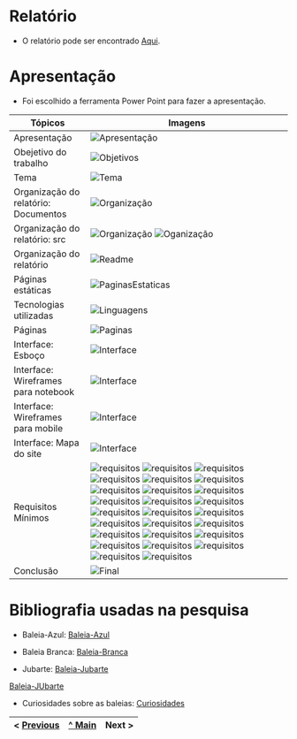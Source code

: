 #	Relatório

* O relatório pode ser encontrado [Aqui](../README.md).

# Apresentação

* Foi escolhido a ferramenta Power Point para fazer a apresentação.


| Tópicos      | Imagens |
| ----------- | ----------- |
| Apresentação | ![Apresentação](imagens/apresentacao/introducao.jpg) |
| Obejetivo do trabalho | ![Objetivos](imagens/apresentacao/objetivo.jpg) |
| Tema | ![Tema](imagens/apresentacao/Tema.jpg) |
| Organização do relatório: Documentos | ![Organização](imagens/apresentacao/Organizacao_doc.jpg) | 
| Organização do relatório: src | ![Organização](imagens/apresentacao/Organizacao_src.jpg) ![Oganização](imagens/apresentacao/Organizacao_src2.jpg) |
| Organização do relatório | ![Readme](imagens/apresentacao/Organizacao_red.jpg) |
| Páginas estáticas | ![PaginasEstaticas](imagens/apresentacao/pag_estatica.jpg) |
| Tecnologias utilizadas | ![Linguagens](imagens/apresentacao/tecnologia.jpg) |
| Páginas | ![Paginas](imagens/apresentacao/pages.jpg) |
| Interface: Esboço | ![Interface](imagens/apresentacao/esbo%C3%A7o.jpg) |
| Interface: Wireframes para notebook | ![Interface](imagens/apresentacao/interfa_pc.jpg) |
| Interface: Wireframes para mobile | ![Interface](imagens/apresentacao/interfa_mb.jpg)
| Interface: Mapa do site | ![Interface](imagens/apresentacao/mapa.jpg) |
| Requisitos Mínimos | ![requisitos](imagens/apresentacao/req1.jpg) ![requisitos](imagens/apresentacao/req2.jpg) ![requisitos](imagens/apresentacao/req3.jpg) ![requisitos](imagens/apresentacao/req4.jpg) ![requisitos](imagens/apresentacao/req5.jpg) ![requisitos](imagens/apresentacao/req6.jpg) ![requisitos](imagens/apresentacao/req7.jpg) ![requisitos](imagens/apresentacao/req8.jpg) ![requisitos](imagens/apresentacao/req9.jpg) ![requisitos](imagens/apresentacao/req10.jpg) ![requisitos](imagens/apresentacao/req11.jpg) ![requisitos](imagens/apresentacao/req12.jpg) ![requisitos](imagens/apresentacao/req13.jpg) ![requisitos](imagens/apresentacao/req14.jpg) ![requisitos](imagens/apresentacao/req15.jpg) ![requisitos](imagens/apresentacao/req16.jpg) ![requisitos](imagens/apresentacao/req17.jpg) ![requisitos](imagens/apresentacao/req18.jpg) ![requisitos](imagens/apresentacao/req19.jpg) ![requisitos](imagens/apresentacao/req20.jpg) ![requisitos](imagens/apresentacao/req21.jpg) ![requisitos](imagens/apresentacao/req22.jpg) ![requisitos](imagens/apresentacao/req23.jpg) ![requisitos](imagens/apresentacao/req24.jpg) ![requisitos](imagens/apresentacao/req25.jpg) ![requisitos](imagens/apresentacao/req26.jpg) |
| Conclusão | ![Final](imagens/apresentacao/link.jpg) |

# Bibliografia usadas na pesquisa

* Baleia-Azul: 
[Baleia-Azul](https://mundoeducacao.uol.com.br/biologia/baleia-azul.htm)

* Baleia Branca:
[Baleia-Branca](https://pt.wikipedia.org/wiki/Baleia-branca)

* Jubarte:
[Baleia-Jubarte](https://mundoeducacao.uol.com.br/biologia/baleia-azul.htm)

[Baleia-JUbarte](https://pt.wikipedia.org/wiki/Baleia-jubarte)

* Curiosidades sobre as baleias:
[Curiosidades](https://www.youtube.com/watch?v=tmq7Ccd8QuM)


< [Previous](Produto.md) | [^ Main](../README.md) | Next >
:--- | :---: | ---: 
